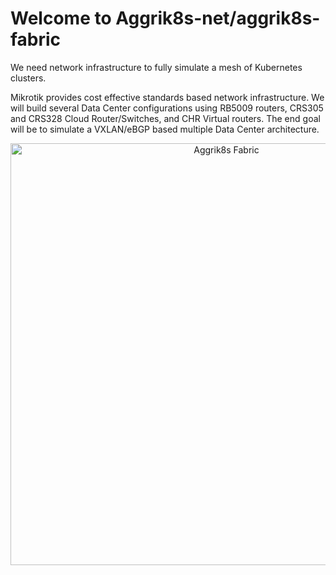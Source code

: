 # Welcome to Aggrik8s-net/aggrik8s-fabric
We need network infrastructure to fully simulate a mesh of Kubernetes clusters.

Mikrotik provides cost effective standards based network infrastructure.
We will build several Data Center configurations using RB5009 routers, CRS305 and CRS328 Cloud Router/Switches, and CHR Virtual routers.
The end goal will be to simulate a VXLAN/eBGP based multiple Data Center architecture.

<p align="center">
  <img src="https://github.com/Aggrik8s-net/aggrik8s-fabric/docs/Aggrik8sFabric.svg?auto=format&q=80&fit=clip&w=2560" width="675" title="Aggrik8s Fabric">
</p>